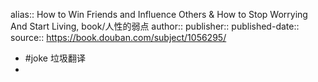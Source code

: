 alias:: How to Win Friends and Influence Others & How to Stop Worrying And Start Living, book/人性的弱点
author:: 
publisher:: 
published-date:: 
source:: https://book.douban.com/subject/1056295/

- #joke 垃圾翻译
-